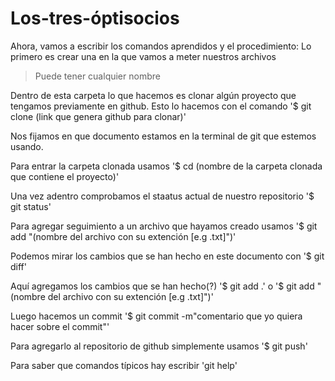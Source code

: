 # Los-tres-óptisocios

Ahora, vamos a escribir los comandos aprendidos y el procedimiento:
Lo primero es crear una en la que vamos a meter nuestros archivos 

> Puede tener cualquier nombre

Dentro de esta carpeta lo que hacemos es clonar algún proyecto que tengamos previamente en github.
Esto lo hacemos con el comando '$ git clone (link que genera github para clonar)'

Nos fijamos en que documento estamos en la terminal de git que estemos usando.

Para entrar la carpeta clonada usamos '$ cd (nombre de la carpeta clonada que contiene el proyecto)'

Una vez adentro comprobamos el staatus actual de nuestro repositorio '$ git status'
 
Para agregar seguimiento a un archivo que hayamos creado usamos '$ git add "(nombre del archivo con su extención [e.g .txt]")'

Podemos mirar los cambios que se han hecho en este documento con '$ git diff'

Aquí agregamos los cambios que se han hecho(?) '$ git add .' o  '$ git add "(nombre del archivo con su extención [e.g .txt]")'

Luego hacemos un commit '$ git commit -m"comentario que yo quiera hacer sobre el commit"'

Para agregarlo al repositorio de github simplemente usamos '$ git push'

Para saber que comandos típicos hay escribir 'git help'